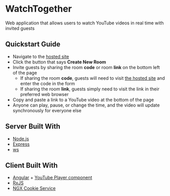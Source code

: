 
# WatchTogether

Web application that allows users to watch YouTube videos in real time with invited guests

## Quickstart Guide

* Navigate to the [hosted site](https://aaronmitchellharris.github.io/WatchTogether)
* Click the button that says **Create New Room**
* Invite guests by sharing the room **code** or room **link** on the bottom left of the page
    * If sharing the room **code**, guests will need to visit [the hosted site](https://aaronmitchellharris.github.io/WatchTogether) and enter the code in the form
    * If sharing the room **link**, guests simply need to visit the link in their preferred web browser
* Copy and paste a link to a YouTube video at the bottom of the page
* Anyone can play, pause, or change the time, and the video will update synchronously for everyone else

## Server Built With
* [Node.js](https://nodejs.org/en/)
* [Express](https://expressjs.com/)
* [ws](https://github.com/websockets/ws)

## Client Built With
* [Angular](https://angular.io/) + [YouTube Player component](https://github.com/angular/components/tree/main/src/youtube-player)
* [RxJS](https://rxjs.dev/)
* [NGX Cookie Service](https://github.com/stevermeister/ngx-cookie-service)
